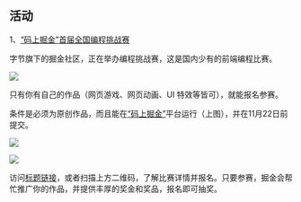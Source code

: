 ## 活动

1、[“码上掘金”首届全国编程挑战赛](https://juejin.cn/challenge/1?from=ryf)

字节旗下的掘金社区，正在举办编程挑战赛，这是国内少有的前端编程比赛。

![](https://cdn.beekka.com/blogimg/asset/202210/bg2022101302.webp)

只有你有自己的作品（网页游戏、网页动画、UI 特效等皆可），就能报名参赛。

条件是必须为原创作品，而且能在[“码上掘金”](https://code.juejin.cn/)平台运行（上图），并在11月22日前提交。

![](https://cdn.beekka.com/blogimg/asset/202210/bg2022101307.webp)

![](https://cdn.beekka.com/blogimg/asset/202210/bg2022102010.webp)

访问[标题链接](https://juejin.cn/challenge/1?from=ryf)，或者扫描上方二维码，了解比赛详情并报名。只要参赛，掘金会帮忙推广你的作品，并提供丰厚的奖金和奖品，报名即可抽奖。